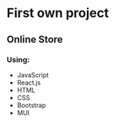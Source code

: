 # First own project
## Online Store
### Using: 
- JavaScript
- React.js 
- HTML
- CSS
- Bootstrap 
- MUI
